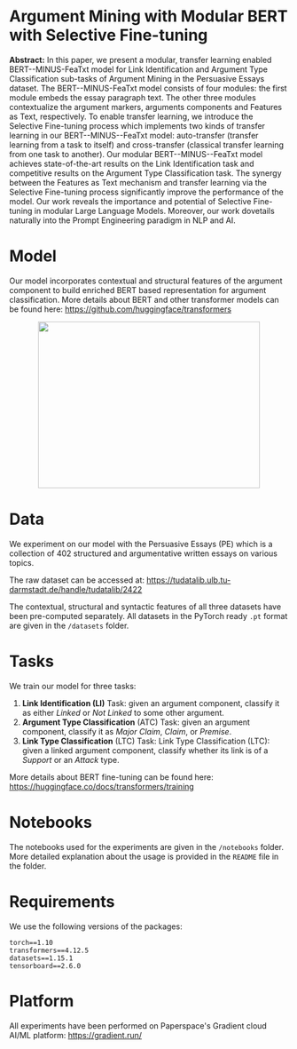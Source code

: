 # Argument Mining with Modular BERT with Selective Fine-tuning

**Abstract:** In this paper, we present a modular, transfer learning enabled BERT--MINUS-FeaTxt model for Link Identification and Argument Type Classification sub-tasks of Argument Mining in the Persuasive Essays dataset. The BERT--MINUS-FeaTxt model consists of four modules: the first module embeds the essay paragraph text. The other three modules contextualize the argument markers, arguments components and Features as Text, respectively. To enable transfer learning, we introduce the Selective Fine-tuning process which implements two kinds of transfer learning in our BERT--MINUS--FeaTxt model: auto-transfer (transfer learning from a task to itself) and cross-transfer (classical transfer learning from one task to another). Our modular BERT--MINUS--FeaTxt model achieves state-of-the-art results on the Link Identification task and competitive results on the Argument Type Classification task. The synergy between the Features as Text mechanism and transfer learning via the Selective Fine-tuning process significantly improve the performance of the model. Our work reveals the importance and potential of Selective Fine-tuning in modular Large Language Models. Moreover, our work dovetails naturally into the Prompt Engineering paradigm in NLP and AI.

# Model

Our model incorporates contextual and structural features of the argument component to build enriched BERT based representation for argument classification. More details about BERT and other transformer models can be found here: https://github.com/huggingface/transformers

<p align="center">
<img src="model.jpg" width="400" height="300" />
</p>

# Data

We experiment on our model with the Persuasive Essays (PE) which is a collection of 402 structured and argumentative written essays on various topics. 

The raw dataset can be accessed at: https://tudatalib.ulb.tu-darmstadt.de/handle/tudatalib/2422

The contextual, structural and syntactic features of all three datasets have been pre-computed separately. All datasets in the PyTorch ready ``.pt`` format are given in the ``/datasets`` folder.

# Tasks

We train our model for three tasks: 

1) **Link Identification (LI)** Task: given an argument component, classify it as either *Linked* or *Not Linked* to some other argument.
2) **Argument Type Classification** (ATC) Task: given an argument component, classify it as *Major Claim*, *Claim*, or *Premise*.
3) **Link Type Classification** (LTC) Task: Link Type Classification (LTC): given a linked argument component, classify whether its link is of a *Support* or an *Attack* type.

More details about BERT fine-tuning can be found here: https://huggingface.co/docs/transformers/training

# Notebooks

The notebooks used for the experiments are given in the ``/notebooks`` folder. More detailed explanation about the usage is provided in the ``README`` file in the folder.

# Requirements

We use the following versions of the packages:

```
torch==1.10
transformers==4.12.5
datasets==1.15.1
tensorboard==2.6.0
```

# Platform

All experiments have been performed on Paperspace's Gradient cloud AI/ML platform: https://gradient.run/

